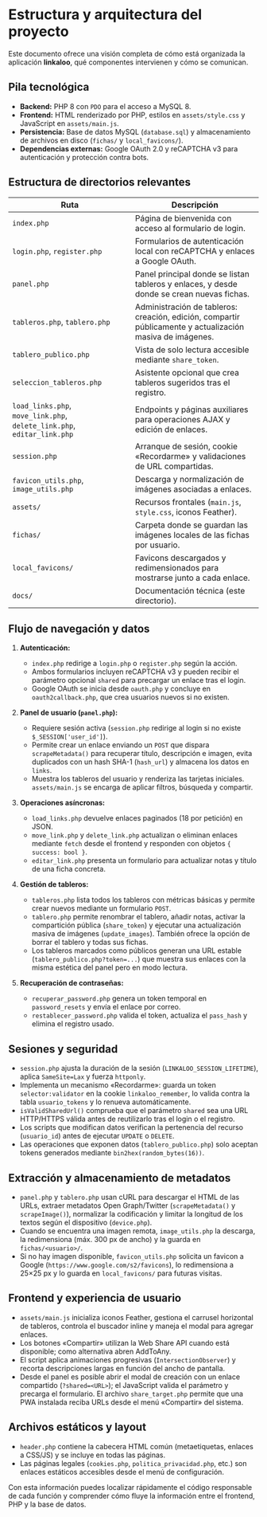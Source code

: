 # Estructura y arquitectura del proyecto

Este documento ofrece una visión completa de cómo está organizada la aplicación **linkaloo**, qué componentes intervienen y cómo se comunican.

## Pila tecnológica

- **Backend:** PHP 8 con `PDO` para el acceso a MySQL 8.
- **Frontend:** HTML renderizado por PHP, estilos en `assets/style.css` y JavaScript en `assets/main.js`.
- **Persistencia:** Base de datos MySQL (`database.sql`) y almacenamiento de archivos en disco (`fichas/` y `local_favicons/`).
- **Dependencias externas:** Google OAuth 2.0 y reCAPTCHA v3 para autenticación y protección contra bots.

## Estructura de directorios relevantes

| Ruta                         | Descripción |
|------------------------------|-------------|
| `index.php`                  | Página de bienvenida con acceso al formulario de login. |
| `login.php`, `register.php`  | Formularios de autenticación local con reCAPTCHA y enlaces a Google OAuth. |
| `panel.php`                  | Panel principal donde se listan tableros y enlaces, y desde donde se crean nuevas fichas. |
| `tableros.php`, `tablero.php`| Administración de tableros: creación, edición, compartir públicamente y actualización masiva de imágenes. |
| `tablero_publico.php`        | Vista de solo lectura accesible mediante `share_token`. |
| `seleccion_tableros.php`     | Asistente opcional que crea tableros sugeridos tras el registro. |
| `load_links.php`, `move_link.php`, `delete_link.php`, `editar_link.php` | Endpoints y páginas auxiliares para operaciones AJAX y edición de enlaces. |
| `session.php`                | Arranque de sesión, cookie «Recordarme» y validaciones de URL compartidas. |
| `favicon_utils.php`, `image_utils.php` | Descarga y normalización de imágenes asociadas a enlaces. |
| `assets/`                    | Recursos frontales (`main.js`, `style.css`, iconos Feather). |
| `fichas/`                    | Carpeta donde se guardan las imágenes locales de las fichas por usuario. |
| `local_favicons/`            | Favicons descargados y redimensionados para mostrarse junto a cada enlace. |
| `docs/`                      | Documentación técnica (este directorio). |

## Flujo de navegación y datos

1. **Autenticación:**
   - `index.php` redirige a `login.php` o `register.php` según la acción.
   - Ambos formularios incluyen reCAPTCHA v3 y pueden recibir el parámetro opcional `shared` para precargar un enlace tras el login.
   - Google OAuth se inicia desde `oauth.php` y concluye en `oauth2callback.php`, que crea usuarios nuevos si no existen.

2. **Panel de usuario (`panel.php`):**
   - Requiere sesión activa (`session.php` redirige al login si no existe `$_SESSION['user_id']`).
   - Permite crear un enlace enviando un `POST` que dispara `scrapeMetadata()` para recuperar título, descripción e imagen, evita duplicados con un hash SHA-1 (`hash_url`) y almacena los datos en `links`.
   - Muestra los tableros del usuario y renderiza las tarjetas iniciales. `assets/main.js` se encarga de aplicar filtros, búsqueda y compartir.

3. **Operaciones asíncronas:**
   - `load_links.php` devuelve enlaces paginados (18 por petición) en JSON.
   - `move_link.php` y `delete_link.php` actualizan o eliminan enlaces mediante `fetch` desde el frontend y responden con objetos `{ success: bool }`.
   - `editar_link.php` presenta un formulario para actualizar notas y título de una ficha concreta.

4. **Gestión de tableros:**
   - `tableros.php` lista todos los tableros con métricas básicas y permite crear nuevos mediante un formulario `POST`.
   - `tablero.php` permite renombrar el tablero, añadir notas, activar la compartición pública (`share_token`) y ejecutar una actualización masiva de imágenes (`update_images`). También ofrece la opción de borrar el tablero y todas sus fichas.
   - Los tableros marcados como públicos generan una URL estable (`tablero_publico.php?token=...`) que muestra sus enlaces con la misma estética del panel pero en modo lectura.

5. **Recuperación de contraseñas:**
   - `recuperar_password.php` genera un token temporal en `password_resets` y envía el enlace por correo.
   - `restablecer_password.php` valida el token, actualiza el `pass_hash` y elimina el registro usado.

## Sesiones y seguridad

- `session.php` ajusta la duración de la sesión (`LINKALOO_SESSION_LIFETIME`), aplica `SameSite=Lax` y fuerza `httponly`.
- Implementa un mecanismo «Recordarme»: guarda un token `selector:validator` en la cookie `linkaloo_remember`, lo valida contra la tabla `usuario_tokens` y lo renueva automáticamente.
- `isValidSharedUrl()` comprueba que el parámetro `shared` sea una URL HTTP/HTTPS válida antes de reutilizarlo tras el login o el registro.
- Los scripts que modifican datos verifican la pertenencia del recurso (`usuario_id`) antes de ejecutar `UPDATE` o `DELETE`.
- Las operaciones que exponen datos (`tablero_publico.php`) solo aceptan tokens generados mediante `bin2hex(random_bytes(16))`.

## Extracción y almacenamiento de metadatos

- `panel.php` y `tablero.php` usan cURL para descargar el HTML de las URLs, extraer metadatos Open Graph/Twitter (`scrapeMetadata()` y `scrapeImage()`), normalizar la codificación y limitar la longitud de los textos según el dispositivo (`device.php`).
- Cuando se encuentra una imagen remota, `image_utils.php` la descarga, la redimensiona (máx. 300 px de ancho) y la guarda en `fichas/<usuario>/`.
- Si no hay imagen disponible, `favicon_utils.php` solicita un favicon a Google (`https://www.google.com/s2/favicons`), lo redimensiona a 25×25 px y lo guarda en `local_favicons/` para futuras visitas.

## Frontend y experiencia de usuario

- `assets/main.js` inicializa iconos Feather, gestiona el carrusel horizontal de tableros, controla el buscador inline y maneja el modal para agregar enlaces.
- Los botones «Compartir» utilizan la Web Share API cuando está disponible; como alternativa abren AddToAny.
- El script aplica animaciones progresivas (`IntersectionObserver`) y recorta descripciones largas en función del ancho de pantalla.
- Desde el panel es posible abrir el modal de creación con un enlace compartido (`?shared=<URL>`); el JavaScript valida el parámetro y precarga el formulario. El archivo `share_target.php` permite que una PWA instalada reciba URLs desde el menú «Compartir» del sistema.

## Archivos estáticos y layout

- `header.php` contiene la cabecera HTML común (metaetiquetas, enlaces a CSS/JS) y se incluye en todas las páginas.
- Las páginas legales (`cookies.php`, `politica_privacidad.php`, etc.) son enlaces estáticos accesibles desde el menú de configuración.

Con esta información puedes localizar rápidamente el código responsable de cada función y comprender cómo fluye la información entre el frontend, PHP y la base de datos.

